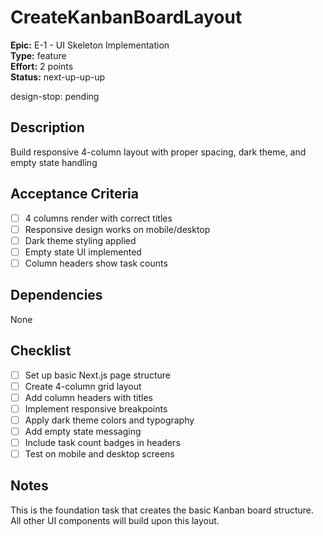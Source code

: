 # CreateKanbanBoardLayout

**Epic:** E-1 - UI Skeleton Implementation  
**Type:** feature  
**Effort:** 2 points  
**Status:** next-up-up-up  

design-stop: pending

## Description
Build responsive 4-column layout with proper spacing, dark theme, and empty state handling

## Acceptance Criteria
- [ ] 4 columns render with correct titles
- [ ] Responsive design works on mobile/desktop  
- [ ] Dark theme styling applied
- [ ] Empty state UI implemented
- [ ] Column headers show task counts

## Dependencies
None

## Checklist
- [ ] Set up basic Next.js page structure
- [ ] Create 4-column grid layout
- [ ] Add column headers with titles
- [ ] Implement responsive breakpoints
- [ ] Apply dark theme colors and typography
- [ ] Add empty state messaging
- [ ] Include task count badges in headers
- [ ] Test on mobile and desktop screens

## Notes
This is the foundation task that creates the basic Kanban board structure. All other UI components will build upon this layout. 